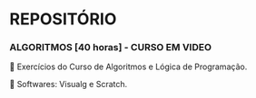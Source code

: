 # REPOSITÓRIO

### ALGORITMOS [40 horas] - CURSO EM VIDEO

:book: Exercícios do Curso de Algoritmos e Lógica de Programação.

:dvd: Softwares: Visualg e Scratch.